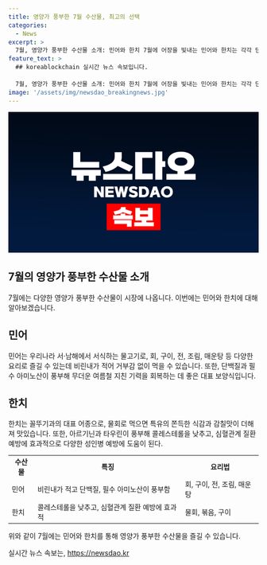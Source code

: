 ```yaml
---
title: 영양가 풍부한 7월 수산물, 최고의 선택
categories:
  - News
excerpt: >
  7월, 영양가 풍부한 수산물 소개: 민어와 한치 7월에 어장을 빛내는 민어와 한치는 각각 단백질과 필수아미노산이 풍부해 여름철 지친 기력을 회복하는데 좋은 보양식이다. 민어는 비린내가 적어 다양한 조리법으로 즐길 수 있으며, 한치는 아르기닌과 타우린이 풍부하여 콜레스테롤을 낮추고 심혈관계 질환을 예방하는 데 효과적이다. 민어는 제사나 잔칫상에서도 손님이었고, 한치는 매콤한 양념볶음에서 물회까지 다양하게 즐길 수 있다.
feature_text: >
  ## koreablockchain 실시간 뉴스 속보입니다.

  7월, 영양가 풍부한 수산물 소개: 민어와 한치 7월에 어장을 빛내는 민어와 한치는 각각 단백질과 필수아미노산이 풍부해 여름철 지친 기력을 회복하는데 좋은 보양식이다. 민어는 비린내가 적어 다양한 조리법으로 즐길 수 있으며, 한치는 아르기닌과 타우린이 풍부하여 콜레스테롤을 낮추고 심혈관계 질환을 예방하는 데 효과적이다. 민어는 제사나 잔칫상에서도 손님이었고, 한치는 매콤한 양념볶음에서 물회까지 다양하게 즐길 수 있다.
image: '/assets/img/newsdao_breakingnews.jpg'
---
```


<p><img src="/assets/img/newsdao_breakingnews.jpg" alt="koreablockchain 속보" /></p>

<h2 data-ke-size="size26">7월의 영양가 풍부한 수산물 소개</h2>

<p data-ke-size="size16">7월에는 다양한 영양가 풍부한 수산물이 시장에 나옵니다. 이번에는 민어와 한치에 대해 알아보겠습니다.</p>

<h2 data-ke-size="size24">민어</h2>

<p data-ke-size="size16">민어는 우리나라 서·남해에서 서식하는 물고기로, 회, 구이, 전, 조림, 매운탕 등 다양한 요리로 즐길 수 있는데 비린내가 적어 거부감 없이 먹을 수 있습니다. 또한, 단백질과 필수 아미노산이 풍부해 무더운 여름철 지친 기력을 회복하는 데 좋은 대표 보양식입니다.</p>

<h2 data-ke-size="size24">한치</h2>

<p data-ke-size="size16">한치는 꼴뚜기과의 대표 어종으로, 물회로 먹으면 특유의 쫀득한 식감과 감칠맛이 더해져 맛있습니다. 또한, 아르기닌과 타우린이 풍부해 콜레스테롤을 낮추고, 심혈관계 질환 예방에 효과적으로 다양한 성인병 예방에 도움이 된다.</p>

<table>
  <tr>
    <td style="text-align: center; height: 17px;"><b>수산물</b></td>
    <td style="text-align: center; height: 17px;"><b>특징</b></td>
    <td style="text-align: center; height: 17px;"><b>요리법</b></td>
  </tr>
  <tr>
    <td style="text-align: left; height: 17px;">민어</td>
    <td style="text-align: left; height: 17px;">비린내가 적고 단백질, 필수 아미노산이 풍부함</td>
    <td style="text-align: left; height: 17px;">회, 구이, 전, 조림, 매운탕</td>
  </tr>
  <tr>
    <td style="text-align: left; height: 17px;">한치</td>
    <td style="text-align: left; height: 17px;">콜레스테롤을 낮추고, 심혈관계 질환 예방에 효과적</td>
    <td style="text-align: left; height: 17px;">물회, 볶음, 구이</td>
  </tr>
</table>

<p data-ke-size="size16">위와 같이 7월에는 민어와 한치를 통해 영양가 풍부한 수산물을 즐길 수 있습니다.</p>
실시간 뉴스 속보는, <a href="https://newsdao.kr" rel="dofollow">https://newsdao.kr</a>


